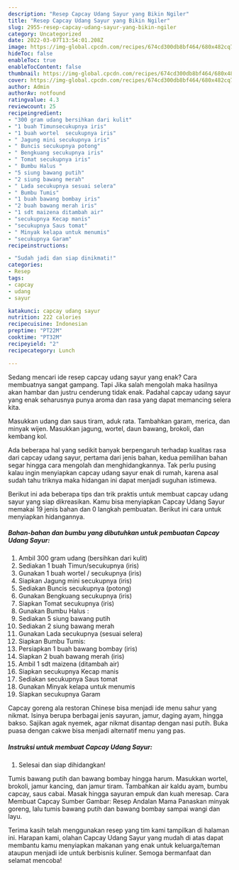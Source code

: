 ```yaml
---
description: "Resep Capcay Udang Sayur yang Bikin Ngiler"
title: "Resep Capcay Udang Sayur yang Bikin Ngiler"
slug: 2955-resep-capcay-udang-sayur-yang-bikin-ngiler
category: Uncategorized
date: 2022-03-07T13:54:01.208Z
image: https://img-global.cpcdn.com/recipes/674cd300db8bf464/680x482cq70/capcay-udang-sayur-foto-resep-utama.jpg
hideToc: false
enableToc: true
enableTocContent: false
thumbnail: https://img-global.cpcdn.com/recipes/674cd300db8bf464/680x482cq70/capcay-udang-sayur-foto-resep-utama.jpg
cover: https://img-global.cpcdn.com/recipes/674cd300db8bf464/680x482cq70/capcay-udang-sayur-foto-resep-utama.jpg
author: Admin
authorAv: notfound
ratingvalue: 4.3
reviewcount: 25
recipeingredient:
- "300 gram udang bersihkan dari kulit"
- "1 buah Timunsecukupnya iris"
- "1 buah wortel  secukupnya iris"
- " Jagung mini secukupnya iris"
- " Buncis secukupnya potong"
- " Bengkuang secukupnya iris"
- " Tomat secukupnya iris"
- " Bumbu Halus "
- "5 siung bawang putih"
- "2 siung bawang merah"
- " Lada secukupnya sesuai selera"
- " Bumbu Tumis"
- "1 buah bawang bombay iris"
- "2 buah bawang merah iris"
- "1 sdt maizena ditambah air"
- "secukupnya Kecap manis"
- "secukupnya Saus tomat"
- " Minyak kelapa untuk menumis"
- "secukupnya Garam"
recipeinstructions:

- "Sudah jadi dan siap dinikmati!"
categories:
- Resep
tags:
- capcay
- udang
- sayur

katakunci: capcay udang sayur 
nutrition: 222 calories
recipecuisine: Indonesian
preptime: "PT22M"
cooktime: "PT32M"
recipeyield: "2"
recipecategory: Lunch

---
```



Sedang mencari ide resep capcay udang sayur yang enak? Cara membuatnya sangat gampang. Tapi Jika salah mengolah maka hasilnya akan hambar dan justru cenderung tidak enak. Padahal capcay udang sayur yang enak seharusnya punya aroma dan rasa yang dapat memancing selera kita.


Masukkan udang dan saus tiram, aduk rata. Tambahkan garam, merica, dan minyak wijen. Masukkan jagung, wortel, daun bawang, brokoli, dan kembang kol.

Ada beberapa hal yang sedikit banyak berpengaruh terhadap kualitas rasa dari capcay udang sayur, pertama dari jenis bahan, kedua pemilihan bahan segar hingga cara mengolah dan menghidangkannya. Tak perlu pusing kalau ingin menyiapkan capcay udang sayur enak di rumah, karena asal sudah tahu triknya maka hidangan ini dapat menjadi suguhan istimewa.


Berikut ini ada beberapa tips dan trik praktis untuk membuat capcay udang sayur yang siap dikreasikan. Kamu bisa menyiapkan Capcay Udang Sayur memakai 19 jenis bahan dan 0 langkah pembuatan. Berikut ini cara untuk menyiapkan hidangannya.

<!--inarticleads1-->

##### Bahan-bahan dan bumbu yang dibutuhkan untuk pembuatan Capcay Udang Sayur:

1. Ambil 300 gram udang (bersihkan dari kulit)
1. Sediakan 1 buah Timun/secukupnya (iris)
1. Gunakan 1 buah wortel / secukupnya (iris)
1. Siapkan  Jagung mini secukupnya (iris)
1. Sediakan  Buncis secukupnya (potong)
1. Gunakan  Bengkuang secukupnya (iris)
1. Siapkan  Tomat secukupnya (iris)
1. Gunakan  Bumbu Halus :
1. Sediakan 5 siung bawang putih
1. Sediakan 2 siung bawang merah
1. Gunakan  Lada secukupnya (sesuai selera)
1. Siapkan  Bumbu Tumis:
1. Persiapkan 1 buah bawang bombay (iris)
1. Siapkan 2 buah bawang merah (iris)
1. Ambil 1 sdt maizena (ditambah air)
1. Siapkan secukupnya Kecap manis
1. Sediakan secukupnya Saus tomat
1. Gunakan  Minyak kelapa untuk menumis
1. Siapkan secukupnya Garam


Capcay goreng ala restoran Chinese bisa menjadi ide menu sahur yang nikmat. Isinya berupa berbagai jenis sayuran, jamur, daging ayam, hingga bakso. Sajikan agak nyemek, agar nikmat disantap dengan nasi putih. Buka puasa dengan cakwe bisa menjadi alternatif menu yang pas. 

<!--inarticleads2-->

##### Instruksi untuk membuat Capcay Udang Sayur:


1. Selesai dan siap dihidangkan!

Tumis bawang putih dan bawang bombay hingga harum. Masukkan wortel, brokoli, jamur kancing, dan jamur tiram. Tambahkan air kaldu ayam, bumbu capcay, saus cabai. Masak hingga sayuran empuk dan kuah meresap. Cara Membuat Capcay Sumber Gambar: Resep Andalan Mama Panaskan minyak goreng, lalu tumis bawang putih dan bawang bombay sampai wangi dan layu. 

Terima kasih telah menggunakan resep yang tim kami tampilkan di halaman ini. Harapan kami, olahan Capcay Udang Sayur yang mudah di atas dapat membantu kamu menyiapkan makanan yang enak untuk keluarga/teman ataupun menjadi ide untuk berbisnis kuliner. Semoga bermanfaat dan selamat mencoba!
